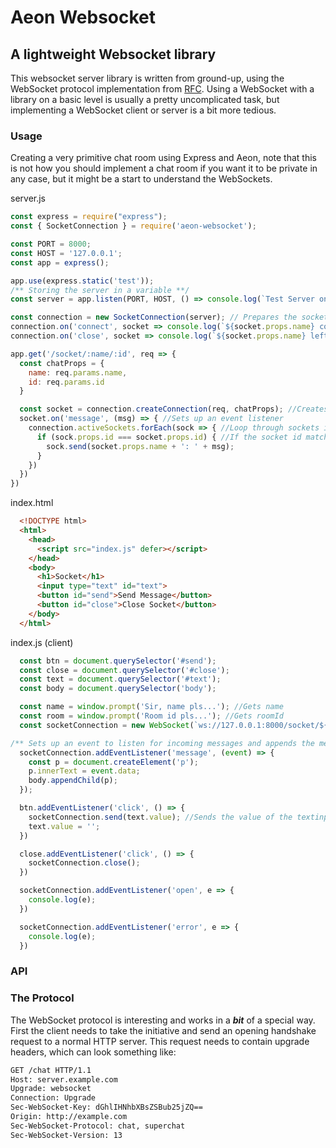 # Aeon Websocket
## A lightweight Websocket library 

This websocket server library is written from ground-up, using the WebSocket protocol implementation from [RFC](https://datatracker.ietf.org/doc/html/rfc6455). Using a WebSocket with a library on a basic level is usually a pretty uncomplicated task, but implementing a WebSocket client or server is a bit more tedious. 

### Usage
Creating a very primitive chat room using Express and Aeon, note that this is not how you should implement a chat room if you want it to be private in any case, but it might be a start to understand the WebSockets. 

server.js
```js
const express = require("express");
const { SocketConnection } = require('aeon-websocket');

const PORT = 8000;
const HOST = '127.0.0.1';
const app = express();

app.use(express.static('test'));
/** Storing the server in a variable **/
const server = app.listen(PORT, HOST, () => console.log(`Test Server on: ${PORT}`))

const connection = new SocketConnection(server); // Prepares the socket by supplying the server as an argument
connection.on('connect', socket => console.log(`${socket.props.name} connected!`)); //Sets up an event when a connection is successful
connection.on('close', socket => console.log(`${socket.props.name} left...`)); //Sets up an event when a connection is closed

app.get('/socket/:name/:id', req => {
  const chatProps = {
    name: req.params.name,
    id: req.params.id
  }

  const socket = connection.createConnection(req, chatProps); //Creates the socket connection by passing in req and props
  socket.on('message', (msg) => { //Sets up an event listener
    connection.activeSockets.forEach(sock => { //Loop through sockets if message is received
      if (sock.props.id === socket.props.id) { //If the socket id matches the chatroom id, display message
        sock.send(socket.props.name + ': ' + msg);
      }
    })
  })
})
```

index.html
```html
  <!DOCTYPE html>
  <html>
    <head>
      <script src="index.js" defer></script>
    </head>
    <body>
      <h1>Socket</h1>
      <input type="text" id="text">
      <button id="send">Send Message</button>
      <button id="close">Close Socket</button>
    </body>
  </html>
```

index.js (client)
```js
  const btn = document.querySelector('#send');
  const close = document.querySelector('#close');
  const text = document.querySelector('#text');
  const body = document.querySelector('body');

  const name = window.prompt('Sir, name pls...'); //Gets name
  const room = window.prompt('Room id pls...'); //Gets roomId
  const socketConnection = new WebSocket(`ws://127.0.0.1:8000/socket/${name}/${room}`); //Initiate socket connection to endpoint by supplying parameters. 

/** Sets up an event to listen for incoming messages and appends the message to the body **/
  socketConnection.addEventListener('message', (event) => {
    const p = document.createElement('p'); 
    p.innerText = event.data;
    body.appendChild(p);
  }); 

  btn.addEventListener('click', () => {
    socketConnection.send(text.value); //Sends the value of the textinput to the socket
    text.value = '';
  })

  close.addEventListener('click', () => {
    socketConnection.close();
  })

  socketConnection.addEventListener('open', e => {
    console.log(e);
  })

  socketConnection.addEventListener('error', e => {
    console.log(e);
  })

```

### API

### The Protocol

The WebSocket protocol is interesting and works in a ***bit*** of a special way. 
First the client needs to take the initiative and send an opening handshake request to a normal HTTP server.
This request needs to contain upgrade headers, which can look something like: 
```html
GET /chat HTTP/1.1
Host: server.example.com
Upgrade: websocket
Connection: Upgrade
Sec-WebSocket-Key: dGhlIHNhbXBsZSBub25jZQ==
Origin: http://example.com
Sec-WebSocket-Protocol: chat, superchat
Sec-WebSocket-Version: 13
```



  






